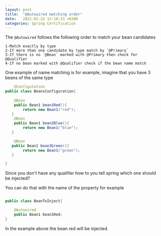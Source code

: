 ```yaml
---
layout: post
title:  "@Autowired matching order"
date:   2021-02-22 12:18:33 +0100
categories: Spring Certification
---
```


The `@Autowired` follows the following order to match your bean candidates

    1-Match exactly by type
    2-If more than one candidate by type match by `@Primary`
    3-If there is no `@Bean` marked with @Primary then check for @Qualifier
    4-If no bean marked with @Qualifier check if the bean name match
    
One example of name matching is for example, imagine that you have 3 beans of the same type


```java
    @Configutation
public class BeansConfiguration{
    
    @Bean
    public Bean1 bean1Red(){
        return new Bean1("red");
   }
    @Bean
    public Bean1 bean2Blue(){
        return new Bean1("blue");
   }

    @Bean
   public Bean1 bean3Green(){
        return new Bean1("green");
   }

}
```

Since you don't have any qualifier how to you tell spring which one should be injected?

You can do that with the name of the property for example

```java

public class BeanToInject{ 

    @Autowired
    public Bean1 bean1Red;
}


```

In the example above the bean red will be injected.